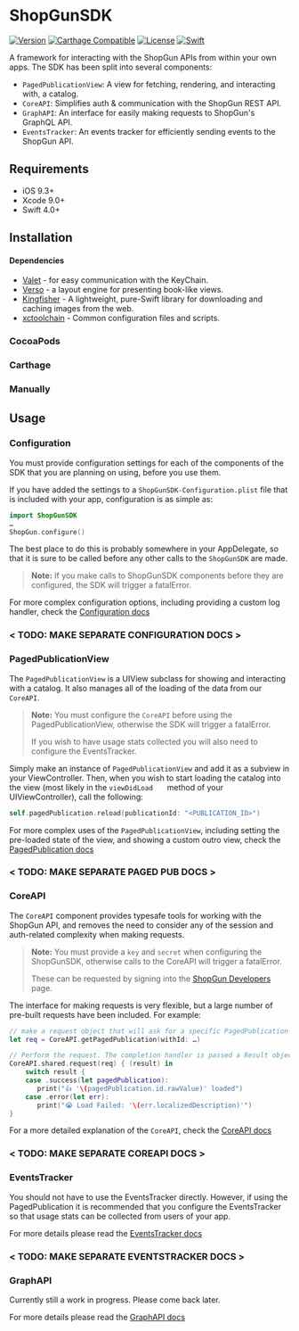 ShopGunSDK
==========

[![Version](https://img.shields.io/cocoapods/v/ShopGunSDK.svg?style=flat)](http://cocoapods.org/pods/ShopGunSDK)
[![Carthage Compatible](https://img.shields.io/badge/Carthage-compatible-4BC51D.svg?style=flat)](https://github.com/Carthage/Carthage)
[![License](http://img.shields.io/badge/license-MIT-brightgreen.svg)](LICENSE.md)
[![Swift](http://img.shields.io/badge/swift-4.0-brightgreen.svg)](https://swift.org)

A framework for interacting with the ShopGun APIs from within your own apps. The SDK has been split into several components:

- `PagedPublicationView`: A view for fetching, rendering, and interacting with, a catalog.
- `CoreAPI`: Simplifies auth & communication with the ShopGun REST API.
- `GraphAPI`: An interface for easily making requests to ShopGun's GraphQL API.
- `EventsTracker`: An events tracker for efficiently sending events to the ShopGun API.

## Requirements

- iOS 9.3+
- Xcode 9.0+
- Swift 4.0+


## Installation

#### Dependencies

- [Valet](https://github.com/Square/Valet) - for easy communication with the KeyChain.
- [Verso](https://github.com/ShopGun/Verso) - a layout engine for presenting book-like views.
- [Kingfisher](https://github.com/onevcat/Kingfisher) - A lightweight, pure-Swift library for downloading and caching images from the web.
- [xctoolchain](https://github.com/parse-community/xctoolchain-archive) - Common configuration files and scripts.


### CocoaPods

### Carthage

### Manually


## Usage

### Configuration

You must provide configuration settings for each of the components of the SDK that you are planning on using, before you use them.

If you have added the settings to a `ShopGunSDK-Configuration.plist` file that is included with your app, configuration is as simple as:

```swift
import ShopGunSDK
…
ShopGun.configure()
```
The best place to do this is probably somewhere in your AppDelegate, so that it is sure to be called before any other calls to the `ShopGunSDK` are made.

> **Note:** If you make calls to ShopGunSDK components before they are configured, the SDK will trigger a fatalError.

For more complex configuration options, including providing a custom log handler, check the [Configuration docs]()

### < TODO: MAKE SEPARATE CONFIGURATION DOCS >

### PagedPublicationView

The `PagedPublicationView` is a UIView subclass for showing and interacting with a catalog. It also manages all of the loading of the data from our `CoreAPI`.

> **Note:** You must configure the `CoreAPI` before using the PagedPublicationView, otherwise the SDK will trigger a fatalError.
> 
> If you wish to have usage stats collected you will also need to configure the EventsTracker.

Simply make an instance of `PagedPublicationView` and add it as a subview in your ViewController. Then, when you wish to start loading the catalog into the view (most likely in the `viewDidLoad	` method of your UIViewController), call the following:

```swift
self.pagedPublication.reload(publicationId: "<PUBLICATION_ID>")
```

For more complex uses of the `PagedPublicationView`, including setting the pre-loaded state of the view, and showing a custom outro view, check the [PagedPublication docs]()

### < TODO: MAKE SEPARATE PAGED PUB DOCS >

### CoreAPI

The `CoreAPI` component provides typesafe tools for working with the ShopGun API, and removes the need to consider any of the session and auth-related complexity when making requests.

> **Note:** You must provide a `key` and `secret` when configuring the ShopGunSDK, otherwise calls to the CoreAPI will trigger a fatalError. 
> 
> These can be requested by signing into the [ShopGun Developers](https://shopgun.com/developers) page.

The interface for making requests is very flexible, but a large number of pre-built requests have been included. For example:

```swift
// make a request object that will ask for a specific PagedPublication object
let req = CoreAPI.getPagedPublication(withId: …)

// Perform the request. The completion handler is passed a Result object containing the requested PagedPublication, or an error.
CoreAPI.shared.request(req) { (result) in
	switch result {
	case .success(let pagedPublication):
	   print("👍 '\(pagedPublication.id.rawValue)' loaded")
	case .error(let err):
	   print("😭 Load Failed: '\(err.localizedDescription)'")
}

```

For a more detailed explanation of the `CoreAPI`, check the [CoreAPI docs]()

### < TODO: MAKE SEPARATE COREAPI DOCS >

### EventsTracker

You should not have to use the EventsTracker directly. However, if using the PagedPublication it is recommended that you configure the EventsTracker so that usage stats can be collected from users of your app. 

For more details please read the [EventsTracker docs]()
### < TODO: MAKE SEPARATE EVENTSTRACKER DOCS >

### GraphAPI

Currently still a work in progress. Please come back later.

For more details please read the [GraphAPI docs]()
